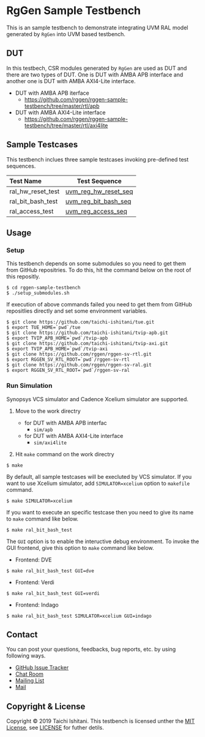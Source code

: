 # RgGen Sample Testbench

This is an sample testbench to demonstrate integrating UVM RAL model generated by `RgGen` into UVM based testbench.

## DUT

In this testbech, CSR modules generated by `RgGen` are used as DUT and there are two types of DUT.
One is DUT with AMBA APB interface and another one is DUT with AMBA AXI4-Lite interface.

* DUT with AMBA APB iterface
    * https://github.com/rggen/rggen-sample-testbench/tree/master/rtl/apb
* DUT with AMBA AXI4-Lite interface
    * https://github.com/rggen/rggen-sample-testbench/tree/master/rtl/axi4lite

## Sample Testcases

This testbench inclues three sample testcases invoking pre-defined test sequences.

| Test Name         | Test Sequence                                                                                                                                                  |
|:------------------|----------------------------------------------------------------------------------------------------------------------------------------------------------------|
| ral_hw_reset_test | [uvm_reg_hw_reset_seq](https://verificationacademy.com/verification-methodology-reference/uvm/docs_1.2/html/files/reg/sequences/uvm_reg_hw_reset_seq-svh.html) |
| ral_bit_bash_test | [uvm_reg_bit_bash_seq](https://verificationacademy.com/verification-methodology-reference/uvm/docs_1.2/html/files/reg/sequences/uvm_reg_bit_bash_seq-svh.html) |
| ral_access_test   | [uvm_reg_access_seq](https://verificationacademy.com/verification-methodology-reference/uvm/docs_1.2/html/files/reg/sequences/uvm_reg_access_seq-svh.html)     |

## Usage

### Setup

This testbench depends on some submodules so you need to get them from GitHub repositries.
To do this, hit the command below on the root of this repositly.

```
$ cd rggen-sample-testbench
$ ./setup_submodules.sh
```

If execution of above commands failed you need to get them from GitHub repositlies directly and set some environment variables.

```
$ git clone https://github.com/taichi-ishitani/tue.git
$ export TUE_HOME=`pwd`/tue
$ git clone https://github.com/taichi-ishitani/tvip-apb.git
$ export TVIP_APB_HOME=`pwd`/tvip-apb
$ git clone https://github.com/taichi-ishitani/tvip-axi.git
$ export TVIP_APB_HOME=`pwd`/tvip-axi
$ git clone https://github.com/rggen/rggen-sv-rtl.git
$ export RGGEN_SV_RTL_ROOT=`pwd`/rggen-sv-rtl
$ git clone https://github.com/rggen/rggen-sv-ral.git
$ export RGGEN_SV_RTL_ROOT=`pwd`/rggen-sv-ral
```

### Run Simulation

Synopsys VCS simulator and Cadence Xcelium simulator are supported.

1. Move to the work directry
    * for DUT with AMBA APB interfac
        * `sim/apb`
    * for DUT with AMBA AXI4-Lite interface
        * `sim/axi4lite`

2. Hit `make` command on the work directry

```
$ make
```

By default, all sample testcases will be execluted by VCS simulator. If you want to use Xcelium simulator, add `SIMULATOR=xcelium` option to `makefile` command.

```
$ make SIMULATOR=xcelium
```

If you want to execute an specific testcase then you need to give its name to `make` command like below.

```
$ make ral_bit_bash_test
```

The `GUI` option is to enable the inteructive debug environment.
To invoke the GUI frontend, give this option to `make` command like below.

* Frontend: DVE

```
$ make ral_bit_bash_test GUI=dve
```

* Frontend: Verdi

```
$ make ral_bit_bash_test GUI=verdi
```

* Frontend: Indago

```
$ make ral_bit_bash_test SIMULATOR=xcelium GUI=indago
```

## Contact

You can post your questions, feedbacks, bug reports, etc. by using following ways.

* [GitHub Issue Tracker](https://github.com/rggen/rggen-sample-testbench/issues)
* [Chat Room](https://gitter.im/rggen/rggen)
* [Mailing List](https://groups.google.com/d/forum/rggen)
* [Mail](mailto:rggen@googlegroups.com)

## Copyright & License

Copyright &copy; 2019 Taichi Ishitani. This testbench is licensed unther the [MIT License](https://opensource.org/licenses/MIT), see [LICENSE](LICENSE) for futher detils.
